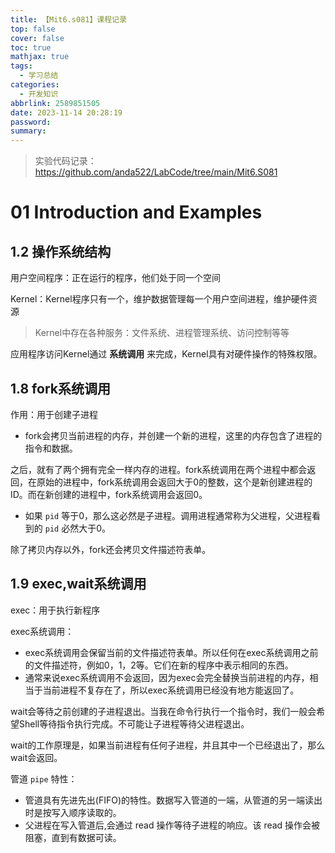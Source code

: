 ```yaml
---
title: 【Mit6.s081】课程记录
top: false
cover: false
toc: true
mathjax: true
tags:
  - 学习总结
categories:
  - 开发知识
abbrlink: 2589851505
date: 2023-11-14 20:28:19
password:
summary:
---
```


> 实验代码记录：https://github.com/anda522/LabCode/tree/main/Mit6.S081 

# 01 Introduction and Examples

## 1.2 操作系统结构

用户空间程序：正在运行的程序，他们处于同一个空间

Kernel：Kernel程序只有一个，维护数据管理每一个用户空间进程，维护硬件资源

> Kernel中存在各种服务：文件系统、进程管理系统、访问控制等等
>

应用程序访问Kernel通过 **系统调用** 来完成，Kernel具有对硬件操作的特殊权限。

## 1.8 fork系统调用

作用：用于创建子进程

- fork会拷贝当前进程的内存，并创建一个新的进程，这里的内存包含了进程的指令和数据。

之后，就有了两个拥有完全一样内存的进程。fork系统调用在两个进程中都会返回，在原始的进程中，fork系统调用会返回大于0的整数，这个是新创建进程的ID。而在新创建的进程中，fork系统调用会返回0。

- 如果 `pid` 等于0，那么这必然是子进程。调用进程通常称为父进程，父进程看到的 `pid` 必然大于0。

除了拷贝内存以外，fork还会拷贝文件描述符表单。

## 1.9 exec,wait系统调用

exec：用于执行新程序

exec系统调用：

- exec系统调用会保留当前的文件描述符表单。所以任何在exec系统调用之前的文件描述符，例如0，1，2等。它们在新的程序中表示相同的东西。
- 通常来说exec系统调用不会返回，因为exec会完全替换当前进程的内存，相当于当前进程不复存在了，所以exec系统调用已经没有地方能返回了。

wait会等待之前创建的子进程退出。当我在命令行执行一个指令时，我们一般会希望Shell等待指令执行完成。不可能让子进程等待父进程退出。

wait的工作原理是，如果当前进程有任何子进程，并且其中一个已经退出了，那么wait会返回。

管道 `pipe` 特性：

- 管道具有先进先出(FIFO)的特性。数据写入管道的一端，从管道的另一端读出时是按写入顺序读取的。
- 父进程在写入管道后,会通过 read 操作等待子进程的响应。该 read 操作会被阻塞，直到有数据可读。


